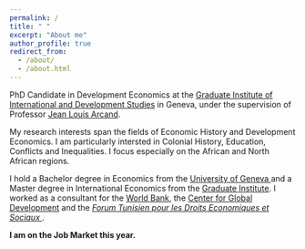 ```yaml
---
permalink: /
title: " "
excerpt: "About me"
author_profile: true
redirect_from: 
  - /about/
  - /about.html
---
```

PhD Candidate in Development Economics at the <a href="https://www.graduateinstitute.ch"> Graduate Institute of International and Development Studies</a> in Geneva, under the supervision of Professor <a href="https://www.graduateinstitute.ch/arcand"> Jean Louis Arcand</a>. 

My research interests span the fields of Economic History and Development Economics. I am particularly intersted in Colonial History, Education, Conflicts and Inequalities. I focus especially on the African and North African regions.

I hold a Bachelor degree in Economics from the <a href="https://www.unige.ch/gsem/en/"> University of Geneva </a> and a Master degree in International Economics from the <a href="https://www.graduateinstitute.ch"> Graduate Institute</a>. I worked as a consultant for the <a href="https://www.worldbank.org/en/home"> World Bank</a>, the  <a href="https://www.cgdev.org"> Center for Global Development</a> and the  <i><a href="https://ftdes.net"> Forum Tunisien pour les Droits Economiques et Sociaux </a> </i>.

<b>I am on the Job Market this year. </b>

